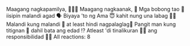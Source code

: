 Maagang nagkapamilya, 👨‍👩‍👧
Maagang nagkaanak, 🤱
Mga bobong tao 🧟
iisipin malandi agad 🗣
Biyaya 'to ng Ama 😇
kahit nung una labag 🙅‍♀️
Malandi kung malandi 💏
at least hindi nagpalaglag🤰
Pangit man kung titignan 👥
dahil bata ang edad ⁉️
Atleast 'di tinalikuran 🙇‍♀️
ang responsibilidad 🧍‍♀️
All reactions:
8
